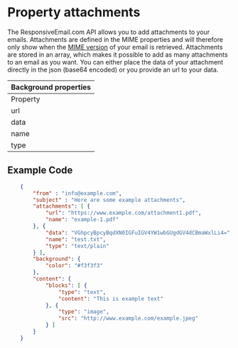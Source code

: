 # Property attachments

The ResponsiveEmail.com API allows you to add attachments to your emails. Attachments
are defined in the MIME properties and will therefore only show when the
[MIME version](/support/api/get-template-mime "API method to get MIME version")
of your email is retrieved. Attachments are stored in an array, which makes
it possible to add as many attachments to an email as you want. You can either place
the data of your attachment directly in the json (base64 encoded) or you provide an url
to your data.

| Background properties |
| --- |
| Property | Value | Description |
| url | _string_ | Url to your data, this will be downloaded and included |
| data | _string_ | The raw data of your attachment, this has to be base64 encoded |
| name | _string_ | The name for your attachment, this will be visibile in most email clients |
| type | _string_ | The content type for this file, this is ignored in case you provide your attachment by url as it'll look at the http headers |

## Example Code


````json
    {
        "from" : "info@example.com",
        "subject" : "Here are some example attachments",
        "attachments": [ {
            "url": "https://www.example.com/attachment1.pdf",
            "name": "example-1.pdf"
        }, {
            "data": "VGhpcyBpcyBqdXN0IGFuIGV4YW1wbGUgdGV4dCBmaWxlLi4=",
            "name": "test.txt",
            "type": "text/plain"
        } ],
        "background": {
            "color": "#f3f3f3"
        },
        "content": {
            "blocks": [ {
                "type": "text",
                "content": "This is example text"
            }, {
                "type": "image",
                "src": "http://www.example.com/example.jpeg"
            } ]
        }
    }
````
